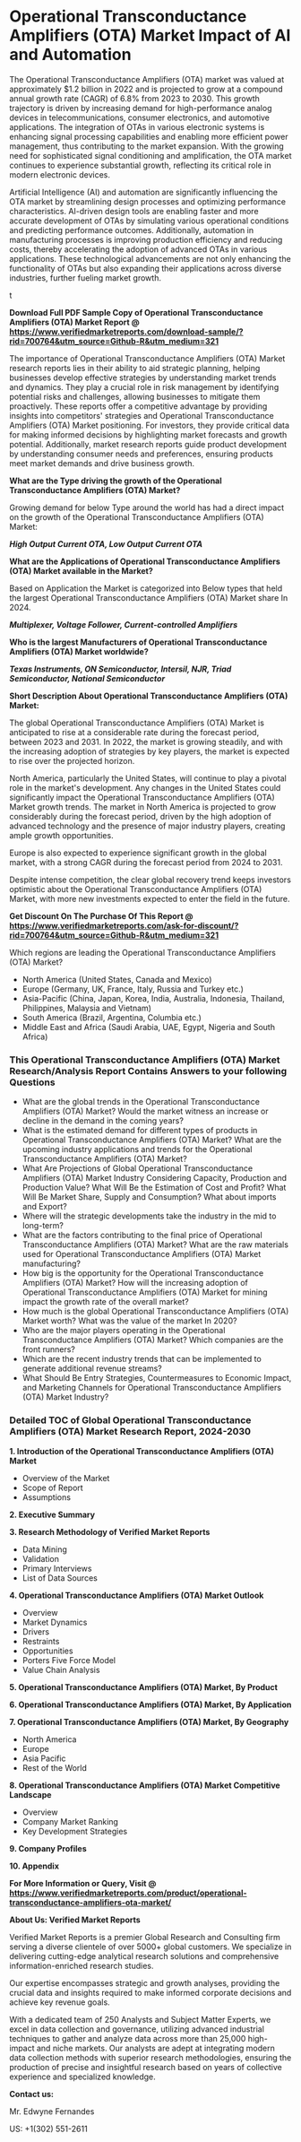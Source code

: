 <meta name="title" content="Global Operational Transconductance Amplifiers (OTA) Market Impact of AI and Automation"><meta name="description" content="The Operational Transconductance Amplifiers (OTA) market was valued at approximately $1.2 billion in 2022 and is projected to grow at a compound annual growth rate (CA"><meta name="title" content="Operational Transconductance Amplifiers (OTA) Market Size, Share, Scope, Trends, Growth, Opportunities, Analysis, Forecast"><h1>Operational Transconductance Amplifiers (OTA) Market Impact of AI and Automation</h1><p>The Operational Transconductance Amplifiers (OTA) market was valued at approximately $1.2 billion in 2022 and is projected to grow at a compound annual growth rate (CAGR) of 6.8% from 2023 to 2030. This growth trajectory is driven by increasing demand for high-performance analog devices in telecommunications, consumer electronics, and automotive applications. The integration of OTAs in various electronic systems is enhancing signal processing capabilities and enabling more efficient power management, thus contributing to the market expansion. With the growing need for sophisticated signal conditioning and amplification, the OTA market continues to experience substantial growth, reflecting its critical role in modern electronic devices.</p><p>Artificial Intelligence (AI) and automation are significantly influencing the OTA market by streamlining design processes and optimizing performance characteristics. AI-driven design tools are enabling faster and more accurate development of OTAs by simulating various operational conditions and predicting performance outcomes. Additionally, automation in manufacturing processes is improving production efficiency and reducing costs, thereby accelerating the adoption of advanced OTAs in various applications. These technological advancements are not only enhancing the functionality of OTAs but also expanding their applications across diverse industries, further fueling market growth.</p>t</p><p id="" class=""><strong>Download Full PDF Sample Copy of Operational Transconductance Amplifiers (OTA) Market Report @ <a href="https://www.verifiedmarketreports.com/download-sample/?rid=700764&utm_source=Github-R&utm_medium=321" target="_blank">https://www.verifiedmarketreports.com/download-sample/?rid=700764&utm_source=Github-R&utm_medium=321</a></strong></p><p>The importance of&nbsp;Operational Transconductance Amplifiers (OTA) Market research reports lies in their ability to aid strategic planning, helping businesses develop effective strategies by understanding market trends and dynamics. They play a crucial role in risk management by identifying potential risks and challenges, allowing businesses to mitigate them proactively. These reports offer a competitive advantage by providing insights into competitors' strategies and Operational Transconductance Amplifiers (OTA) Market positioning. For investors, they provide critical data for making informed decisions by highlighting market forecasts and growth potential. Additionally, market research reports guide product development by understanding consumer needs and preferences, ensuring products meet market demands and drive business growth.</p><p><strong>What are the&nbsp;Type driving the growth of the Operational Transconductance Amplifiers (OTA) Market?</strong></p><p id="" class="">Growing demand for below Type around the world has had a direct impact on the growth of the Operational Transconductance Amplifiers (OTA) Market:</p><em><strong>High Output Current OTA, Low Output Current OTA</strong></em></p><strong>What are the&nbsp;Applications&nbsp;of Operational Transconductance Amplifiers (OTA) Market available in the Market?</strong></p><p id="" class="">Based on Application the Market is categorized into Below types that held the largest Operational Transconductance Amplifiers (OTA) Market share In 2024.</p><em><strong>Multiplexer, Voltage Follower, Current-controlled Amplifiers</strong></em></p><strong>Who is the largest Manufacturers of Operational Transconductance Amplifiers (OTA) Market worldwide?</strong></p><p><em><strong>Texas Instruments, ON Semiconductor, Intersil, NJR, Triad Semiconductor, National Semiconductor</strong></em></p><p id="" class=""><strong>Short Description About Operational Transconductance Amplifiers (OTA) Market:</strong></p><p>The global Operational Transconductance Amplifiers (OTA) Market is anticipated to rise at a considerable rate during the forecast period, between 2023 and 2031. In 2022, the market is growing steadily, and with the increasing adoption of strategies by key players, the market is expected to rise over the projected horizon.</p><p>North America, particularly the United States, will continue to play a pivotal role in the market's development. Any changes in the United States could significantly impact the Operational Transconductance Amplifiers (OTA) Market growth trends. The market in North America is projected to grow considerably during the forecast period, driven by the high adoption of advanced technology and the presence of major industry players, creating ample growth opportunities.</p><p>Europe is also expected to experience significant growth in the global market, with a strong CAGR during the forecast period from 2024 to 2031.</p><p>Despite intense competition, the clear global recovery trend keeps investors optimistic about the Operational Transconductance Amplifiers (OTA) Market, with more new investments expected to enter the field in the future.</p><p id="" class=""><strong>Get Discount On The Purchase Of This Report @ <a href="https://www.verifiedmarketreports.com/ask-for-discount/?rid=700764&utm_source=Github-R&utm_medium=321" target="_blank">https://www.verifiedmarketreports.com/ask-for-discount/?rid=700764&utm_source=Github-R&utm_medium=321</a></strong></p>Which regions are leading the Operational Transconductance Amplifiers (OTA) Market?</p><ul><li>North America (United States, Canada and Mexico)</li><li>Europe (Germany, UK, France, Italy, Russia and Turkey etc.)</li><li>Asia-Pacific (China, Japan, Korea, India, Australia, Indonesia, Thailand, Philippines, Malaysia and Vietnam)</li><li>South America (Brazil, Argentina, Columbia etc.)</li><li>Middle East and Africa (Saudi Arabia, UAE, Egypt, Nigeria and South Africa)</li></ul><h3 id="" class="">This Operational Transconductance Amplifiers (OTA) Market Research/Analysis Report Contains Answers to your following Questions</h3><ul><li>What are the global trends in the Operational Transconductance Amplifiers (OTA) Market? Would the market witness an increase or decline in the demand in the coming years?</li><li>What is the estimated demand for different types of products in Operational Transconductance Amplifiers (OTA) Market? What are the upcoming industry applications and trends for the Operational Transconductance Amplifiers (OTA) Market?</li><li>What Are Projections of Global Operational Transconductance Amplifiers (OTA) Market Industry Considering Capacity, Production and Production Value? What Will Be the Estimation of Cost and Profit? What Will Be Market Share, Supply and Consumption? What about imports and Export?</li><li>Where will the strategic developments take the industry in the mid to long-term?</li><li>What are the factors contributing to the final price of Operational Transconductance Amplifiers (OTA) Market? What are the raw materials used for Operational Transconductance Amplifiers (OTA) Market manufacturing?</li><li>How big is the opportunity for the Operational Transconductance Amplifiers (OTA) Market? How will the increasing adoption of Operational Transconductance Amplifiers (OTA) Market for mining impact the growth rate of the overall market?</li><li>How much is the global Operational Transconductance Amplifiers (OTA) Market worth? What was the value of the market In 2020?</li><li>Who are the major players operating in the Operational Transconductance Amplifiers (OTA) Market? Which companies are the front runners?</li><li>Which are the recent industry trends that can be implemented to generate additional revenue streams?</li><li>What Should Be Entry Strategies, Countermeasures to Economic Impact, and Marketing Channels for Operational Transconductance Amplifiers (OTA) Market Industry?</li></ul><h3 id="" class="">Detailed TOC of Global Operational Transconductance Amplifiers (OTA) Market Research Report, 2024-2030</h3><p id="" class=""><strong>1. Introduction of the Operational Transconductance Amplifiers (OTA) Market</strong></p><ul><li>Overview of the Market</li><li>Scope of Report</li><li>Assumptions</li></ul><p id="" class=""><strong>2. Executive Summary</strong></p><p id="" class=""><strong>3. Research Methodology of Verified Market Reports</strong></p><ul><li>Data Mining</li><li>Validation</li><li>Primary Interviews</li><li>List of Data Sources</li></ul><p id="" class=""><strong>4. Operational Transconductance Amplifiers (OTA) Market Outlook</strong></p><ul><li>Overview</li><li>Market Dynamics</li><li>Drivers</li><li>Restraints</li><li>Opportunities</li><li>Porters Five Force Model</li><li>Value Chain Analysis</li></ul><p id="" class=""><strong>5. Operational Transconductance Amplifiers (OTA) Market, By Product</strong></p><p id="" class=""><strong>6. Operational Transconductance Amplifiers (OTA) Market, By Application</strong></p><p id="" class=""><strong>7. Operational Transconductance Amplifiers (OTA) Market, By Geography</strong></p><ul><li>North America</li><li>Europe</li><li>Asia Pacific</li><li>Rest of the World</li></ul><p id="" class=""><strong>8. Operational Transconductance Amplifiers (OTA) Market Competitive Landscape</strong></p><ul><li>Overview</li><li>Company Market Ranking</li><li>Key Development Strategies</li></ul><p id="" class=""><strong>9. Company Profiles</strong></p><p id="" class=""><strong>10. Appendix</strong></p><p id="" class=""><strong>For More Information or Query, Visit @ <a href="https://www.verifiedmarketreports.com/product/operational-transconductance-amplifiers-ota-market/" target="_blank">https://www.verifiedmarketreports.com/product/operational-transconductance-amplifiers-ota-market/</a></strong></p><p id="" class=""><strong>About Us: Verified Market Reports</strong></p><p id="" class="">Verified Market Reports is a premier Global Research and Consulting firm serving a diverse clientele of over 5000+ global customers. We specialize in delivering cutting-edge analytical research solutions and comprehensive information-enriched research studies.</p><p id="" class="">Our expertise encompasses strategic and growth analyses, providing the crucial data and insights required to make informed corporate decisions and achieve key revenue goals.</p><p id="" class="">With a dedicated team of 250 Analysts and Subject Matter Experts, we excel in data collection and governance, utilizing advanced industrial techniques to gather and analyze data across more than 25,000 high-impact and niche markets. Our analysts are adept at integrating modern data collection methods with superior research methodologies, ensuring the production of precise and insightful research based on years of collective experience and specialized knowledge.</p><p id="" class=""><strong>Contact us:</strong></p><p id="" class="">Mr. Edwyne Fernandes</p><p id="" class="">US: +1(302) 551-2611</p>